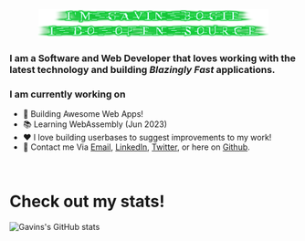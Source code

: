 <p align="center"><a href="https://www.gbogie.com/"><img width="80%" alt="Hey! I'm Gavin Bogie and I do Open Source!" src="./images/hey.png" /></a></p>

### I am a Software and Web Developer that loves working with the latest technology and building *Blazingly Fast* applications.

### I am currently working on
- 🔨 Building Awesome Web Apps!
- 📚 Learning WebAssembly (Jun 2023)
- ❤️ I love building userbases to suggest improvements to my work!
- 💬 Contact me Via [Email](mailto:gbogie13@gmail.com), [LinkedIn](https://www.linkedin.com/in/gavin-bogie-027ba1231/), [Twitter](https://twitter.com/LegendaryBob13), or here on [Github](https://github.com/GavBog/GavBog/discussions/1}).

<br />

# Check out my stats!
![Gavins's GitHub stats](https://github-readme-stats.vercel.app/api?username=GavBog&count_private=true&show_icons=true&theme=tokyonight)
